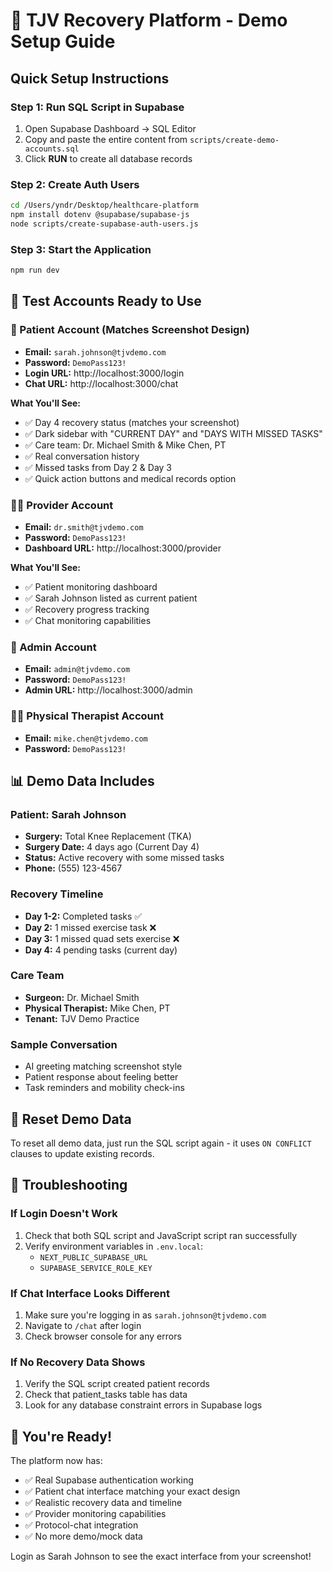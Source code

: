 # 🚀 TJV Recovery Platform - Demo Setup Guide

## Quick Setup Instructions

### Step 1: Run SQL Script in Supabase
1. Open Supabase Dashboard → SQL Editor
2. Copy and paste the entire content from `scripts/create-demo-accounts.sql`
3. Click **RUN** to create all database records

### Step 2: Create Auth Users
```bash
cd /Users/yndr/Desktop/healthcare-platform
npm install dotenv @supabase/supabase-js
node scripts/create-supabase-auth-users.js
```

### Step 3: Start the Application
```bash
npm run dev
```

## 🎯 Test Accounts Ready to Use

### 👤 Patient Account (Matches Screenshot Design)
- **Email:** `sarah.johnson@tjvdemo.com`
- **Password:** `DemoPass123!`
- **Login URL:** http://localhost:3000/login
- **Chat URL:** http://localhost:3000/chat

**What You'll See:**
- ✅ Day 4 recovery status (matches your screenshot)
- ✅ Dark sidebar with "CURRENT DAY" and "DAYS WITH MISSED TASKS"
- ✅ Care team: Dr. Michael Smith & Mike Chen, PT
- ✅ Real conversation history
- ✅ Missed tasks from Day 2 & Day 3 
- ✅ Quick action buttons and medical records option

### 👨‍⚕️ Provider Account
- **Email:** `dr.smith@tjvdemo.com` 
- **Password:** `DemoPass123!`
- **Dashboard URL:** http://localhost:3000/provider

**What You'll See:**
- ✅ Patient monitoring dashboard
- ✅ Sarah Johnson listed as current patient
- ✅ Recovery progress tracking
- ✅ Chat monitoring capabilities

### 🏥 Admin Account  
- **Email:** `admin@tjvdemo.com`
- **Password:** `DemoPass123!`
- **Admin URL:** http://localhost:3000/admin

### 👨‍⚕️ Physical Therapist Account
- **Email:** `mike.chen@tjvdemo.com`
- **Password:** `DemoPass123!`

## 📊 Demo Data Includes

### Patient: Sarah Johnson
- **Surgery:** Total Knee Replacement (TKA)
- **Surgery Date:** 4 days ago (Current Day 4)
- **Status:** Active recovery with some missed tasks
- **Phone:** (555) 123-4567

### Recovery Timeline
- **Day 1-2:** Completed tasks ✅
- **Day 2:** 1 missed exercise task ❌ 
- **Day 3:** 1 missed quad sets exercise ❌
- **Day 4:** 4 pending tasks (current day)

### Care Team
- **Surgeon:** Dr. Michael Smith
- **Physical Therapist:** Mike Chen, PT
- **Tenant:** TJV Demo Practice

### Sample Conversation
- AI greeting matching screenshot style
- Patient response about feeling better
- Task reminders and mobility check-ins

## 🔄 Reset Demo Data
To reset all demo data, just run the SQL script again - it uses `ON CONFLICT` clauses to update existing records.

## 🐛 Troubleshooting

### If Login Doesn't Work
1. Check that both SQL script and JavaScript script ran successfully
2. Verify environment variables in `.env.local`:
   - `NEXT_PUBLIC_SUPABASE_URL`
   - `SUPABASE_SERVICE_ROLE_KEY`

### If Chat Interface Looks Different
1. Make sure you're logging in as `sarah.johnson@tjvdemo.com`
2. Navigate to `/chat` after login
3. Check browser console for any errors

### If No Recovery Data Shows
1. Verify the SQL script created patient records
2. Check that patient_tasks table has data
3. Look for any database constraint errors in Supabase logs

## 🎉 You're Ready!

The platform now has:
- ✅ Real Supabase authentication working
- ✅ Patient chat interface matching your exact design
- ✅ Realistic recovery data and timeline
- ✅ Provider monitoring capabilities  
- ✅ Protocol-chat integration
- ✅ No more demo/mock data

Login as Sarah Johnson to see the exact interface from your screenshot!